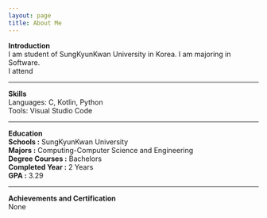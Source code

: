 ```yaml
---
layout: page
title: About Me
---
```


**Introduction**\
I am student of SungKyunKwan University in Korea. I am majoring in Software. \
I attend

***

**Skills**\
Languages: C, Kotlin, Python\
Tools: Visual Studio Code

***

**Education**\
**Schools :** SungKyunKwan University \
**Majors :** Computing-Computer Science and Engineering\
**Degree Courses :** Bachelors\
**Completed Year :** 2 Years\
**GPA :** 3.29 

***

**Achievements and Certification**\
None

